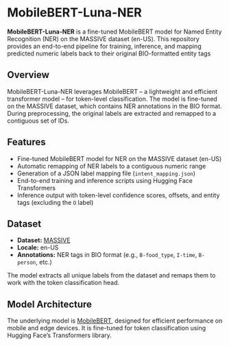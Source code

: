 # MobileBERT-Luna-NER

**MobileBERT-Luna-NER** is a fine-tuned MobileBERT model for Named Entity Recognition (NER) on the MASSIVE dataset (en-US). This repository provides an end-to-end pipeline for training, inference, and mapping predicted numeric labels back to their original BIO-formatted entity tags 

## Overview

MobileBERT-Luna-NER leverages MobileBERT – a lightweight and efficient transformer model – for token-level classification. The model is fine-tuned on the MASSIVE dataset, which contains NER annotations in the BIO format. During preprocessing, the original labels are extracted and remapped to a contiguous set of IDs.

## Features

- Fine-tuned MobileBERT model for NER on the MASSIVE dataset (en-US)
- Automatic remapping of NER labels to a contiguous numeric range
- Generation of a JSON label mapping file (`intent_mapping.json`)
- End-to-end training and inference scripts using Hugging Face Transformers
- Inference output with token-level confidence scores, offsets, and entity tags (excluding the `O` label)

## Dataset

- **Dataset:** [MASSIVE](https://huggingface.co/datasets/qanastek/MASSIVE)
- **Locale:** en-US
- **Annotations:** NER tags in BIO format (e.g., `B-food_type`, `I-time`, `B-person`, etc.)

The model extracts all unique labels from the dataset and remaps them to work with the token classification head.

## Model Architecture

The underlying model is [MobileBERT](https://huggingface.co/google/mobilebert-uncased), designed for efficient performance on mobile and edge devices. It is fine-tuned for token classification using Hugging Face’s Transformers library.

